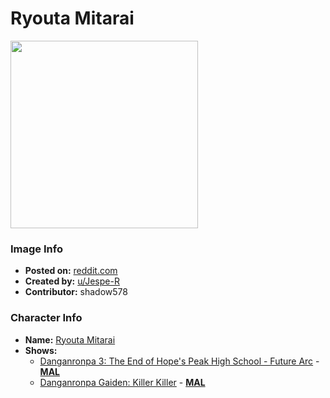 # Ryouta Mitarai

<img src="https://raw.githubusercontent.com/shadow578/Project-Padoru/master/Padoru/U_Jespe-R/danganronpa-ryota-mitarai.png" height="300">

### Image Info
* **Posted on:**     [reddit.com](https://www.reddit.com/r/Padoru/comments/frzpzx/daily_padoru_90_ryota_mitarai_danganronpa/)
* **Created by:**    [u/Jespe-R](https://github.com/shadow578/Project-Padoru/blob/master/table-of-contents/creators/uJespeR.md)
* **Contributor:**   shadow578

### Character Info
* **Name:**   [Ryouta Mitarai](https://myanimelist.net/character/140042)
* **Shows:**
  * [Danganronpa 3: The End of Hope's Peak High School - Future Arc](https://github.com/shadow578/Project-Padoru/blob/master/table-of-contents/shows/Danganronpa3TheEndofHopesPeakHighSchoolFutureArc.md) - [__MAL__](https://myanimelist.net/anime/32189/Danganronpa_3__The_End_of_Kibougamine_Gakuen_-_Mirai-hen)
  * [Danganronpa Gaiden: Killer Killer](https://github.com/shadow578/Project-Padoru/blob/master/table-of-contents/shows/DanganronpaGaidenKillerKiller.md) - [__MAL__](https://myanimelist.net/manga/97327/Danganronpa_Gaiden__Killer_Killer)


